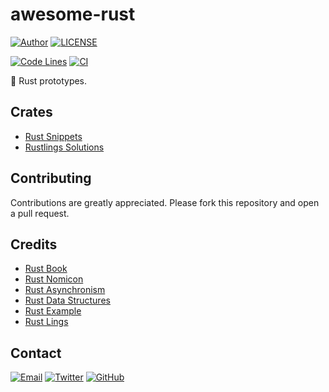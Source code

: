 # awesome-rust

[![Author](https://img.shields.io/badge/author-sabertaz-lightgrey?style=for-the-badge)](https://github.com/sabertazimi)
[![LICENSE](https://img.shields.io/github/license/sabertazimi/awesome-rust?style=for-the-badge)](https://github.com/sabertazimi/awesome-rust/blob/main/LICENSE)

[![Code Lines](https://tokei.rs/b1/github/sabertazimi/awesome-rust?style=for-the-badge&logo=visualstudiocode)](https://github.com/sabertazimi/awesome-rust)
[![CI](https://img.shields.io/github/actions/workflow/status/sabertazimi/awesome-rust/ci.yml?branch=main&style=for-the-badge&logo=github)](https://github.com/sabertazimi/awesome-rust/actions/workflows/ci.yml)

:wrench: Rust prototypes.

## Crates

- [Rust Snippets](https://github.com/sabertazimi/awesome-rust/tree/main/crates/basis)
- [Rustlings Solutions](https://github.com/sabertazimi/awesome-rust/tree/main/crates/rustlings/exercises)

## Contributing

Contributions are greatly appreciated.
Please fork this repository and open a pull request.

## Credits

- [Rust Book](https://github.com/rust-lang/book)
- [Rust Nomicon](https://github.com/rust-lang/nomicon)
- [Rust Asynchronism](https://github.com/rust-lang/async-book)
- [Rust Data Structures](https://github.com/rust-unofficial/too-many-lists)
- [Rust Example](https://github.com/rust-lang/rust-by-example)
- [Rust Lings](https://github.com/rust-lang/rustlings)

## Contact

[![Email](https://img.shields.io/badge/-Gmail-ea4335?style=for-the-badge&logo=gmail&logoColor=white)](mailto:sabertazimi@gmail.com)
[![Twitter](https://img.shields.io/badge/-Twitter-1da1f2?style=for-the-badge&logo=twitter&logoColor=white)](https://twitter.com/sabertazimi)
[![GitHub](https://img.shields.io/badge/-GitHub-181717?style=for-the-badge&logo=github&logoColor=white)](https://github.com/sabertazimi)

